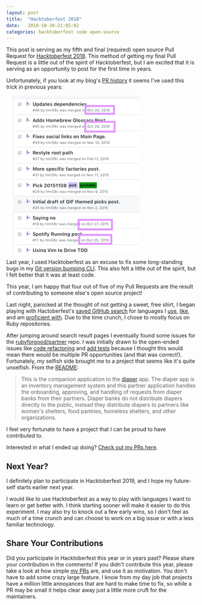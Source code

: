 ```yaml
---
layout: post
title:  "Hacktoberfest 2018"
date:   2018-10-30-21:05:02
categories: hacktoberfest code open-source
---
```


This post is serving as my fifth and final (required) open source Pull Request for [Hacktoberfest 2018](https://hacktoberfest.digitalocean.com/). This method of getting my final Pull Request is a little out of the spirit of Hacktoberfest, but I am excited that it is serving as an opportunity to post for the first time in years.

Unfortunately, if you look at my blog's [PR history](https://github.com/tmr08c/tmr08c.github.io/pulls?q=is%3Apr+is%3Aclosed) it seems I've used this trick in previous years:

<img src='/images/blog-posts-in-october.png' />

Last year, I used Hacktoberfest as an excuse to fix some long-standing bugs in my [Git version bumping CLI](https://github.com/tmr08c/git_version_bumper/pulls?q=is%3Apr+is%3Aclosed). This also felt a little out of the spirit, but I felt better that it was at least code.

This year, I am happy that four out of five of my Pull Requests are the result of contributing to someone else's open source project!

Last night, panicked at the thought of not getting a sweet, free shirt, I began playing with Hactoberfest's [saved GitHub search](https://github.com/search?q=label:hacktoberfest+state:open+type:issue) for languages I [use](https://github.com/search?l=JavaScript&q=label%3Ahacktoberfest+state%3Aopen+type%3Aissue&type=Issues), [like](https://github.com/search?l=TypeScript&q=label%3Ahacktoberfest+state%3Aopen+type%3Aissue&type=Issues), and am [proficient with](https://github.com/search?l=Ruby&q=label%3Ahacktoberfest+state%3Aopen+type%3Aissue&type=Issues). Due to the time crunch, I chose to mostly focus on Ruby repositories. 

After jumping around search result pages I eventually found some issues for the [rubyforgood/partner](https://github.com/rubyforgood/partner) repo. I was initially drawn to the open-ended issues like [code refactoring](https://github.com/rubyforgood/partner/issues/32) and [add tests](https://github.com/rubyforgood/partner/issues/31) because I thought this would mean there would be multiple PR opportunities (and that was correct!). Fortunately, my selfish side brought me to a project that seems like it's quite unselfish. From the [README](https://github.com/rubyforgood/partner/blob/master/README.md):

> This is the companion application to the [diaper](https://github.com/rubyforgood/diaper) app. The diaper app is an inventory management system and this partner application handles the onboarding, approving, and handling of requests from diaper banks from their partners. Diaper banks do not distribute diapers directly to the public, instead they distribute diapers to partners like women's shelters, food pantries, homeless shelters, and other organizations.

I feel very fortunate to have a project that I can be proud to have contributed to. 

Interested in what I ended up doing? [Check out my PRs here](https://github.com/rubyforgood/partner/pulls?utf8=%E2%9C%93&q=is%3Apr+author%3Atmr08c).

## Next Year?

I definitely plan to participate in Hacktoberfest 2019, and I hope my future-self starts earlier next year. 

I would like to use Hacktoberfest as a way to play with languages I want to learn or get better with. I think starting sooner will make it easier to do this experiment. I may also try to knock out a few early wins, so I don't feel as much of a time crunch and can choose to work on a big issue or with a less familiar technology.

## Share Your Contributions 

Did you participate in Hacktoberfest this year or in years past? Please share your contribution in the comments! If you didn't contribute this year, please take a look at how simple [my PRs](https://github.com/rubyforgood/partner/pulls?utf8=%E2%9C%93&q=is%3Apr+author%3Atmr08c) are, and use it as motivation. You don't have to add some crazy large feature. I know from my day job that projects have a million little annoyances that are hard to make time to fix, so while a PR may be small it helps clear away just a little more cruft for the maintainers.
